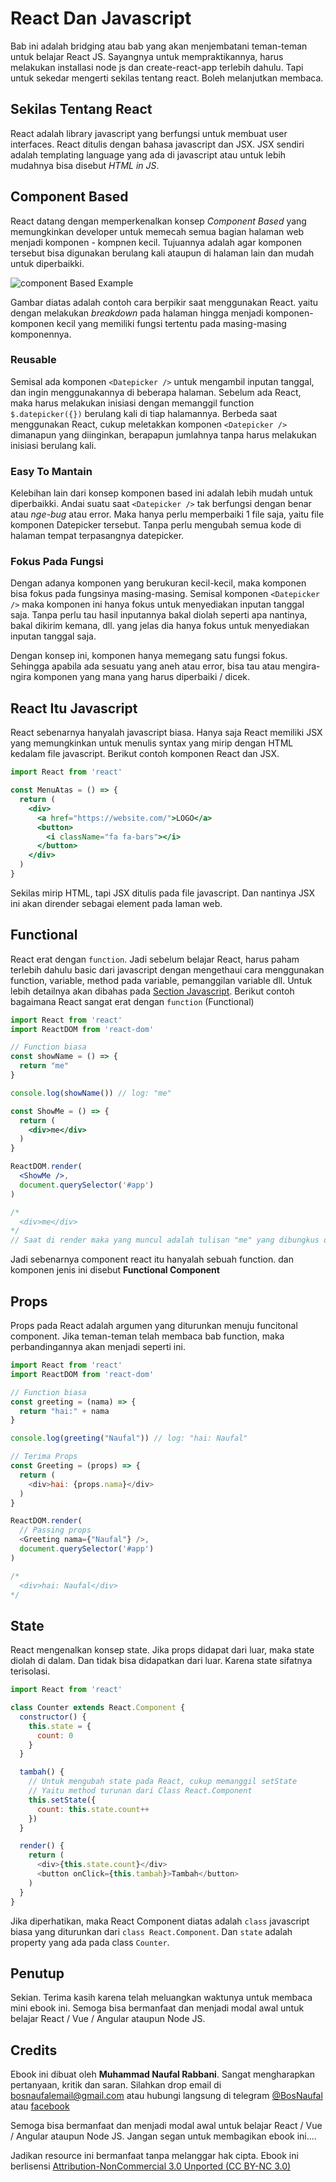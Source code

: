 # React Dan Javascript
Bab ini adalah bridging atau bab yang akan menjembatani teman-teman untuk belajar React JS. Sayangnya untuk mempraktikannya, harus melakukan installasi node js dan create-react-app terlebih dahulu. Tapi untuk sekedar mengerti sekilas tentang react. Boleh melanjutkan membaca.

## Sekilas Tentang React
React adalah library javascript yang berfungsi untuk membuat user interfaces. React ditulis dengan bahasa javascript dan JSX. JSX sendiri adalah templating language yang ada di javascript atau untuk lebih mudahnya bisa disebut *HTML in JS*.

## Component Based
React datang dengan memperkenalkan konsep *Component Based* yang memungkinkan developer untuk memecah semua bagian halaman web menjadi komponen - kompnen kecil. Tujuannya adalah agar komponen tersebut bisa digunakan berulang kali ataupun di halaman lain dan mudah untuk diperbaikki.

![component Based Example](./images/component-based.png)

Gambar diatas adalah contoh cara berpikir saat menggunakan React. yaitu dengan melakukan *breakdown* pada halaman hingga menjadi komponen-komponen kecil yang memiliki fungsi tertentu pada masing-masing komponennya. 

### Reusable
Semisal ada komponen `<Datepicker />` untuk mengambil inputan tanggal, dan  ingin menggunakannya di beberapa halaman. Sebelum ada React, maka harus melakukan inisiasi dengan memanggil function `$.datepicker({})` berulang kali di tiap halamannya. Berbeda saat menggunakan React, cukup meletakkan komponen `<Datepicker />` dimanapun yang diinginkan, berapapun jumlahnya tanpa harus melakukan inisiasi berulang kali.

### Easy To Mantain
Kelebihan lain dari konsep komponen based ini adalah lebih mudah untuk diperbaikki. Andai suatu saat `<Datepicker />` tak berfungsi dengan benar atau *nge-bug* atau error. Maka hanya perlu memperbaiki 1 file saja, yaitu file komponen Datepicker tersebut. Tanpa perlu mengubah semua kode di halaman tempat terpasangnya datepicker.

### Fokus Pada Fungsi
Dengan adanya komponen yang berukuran kecil-kecil, maka komponen bisa fokus pada fungsinya masing-masing. Semisal komponen `<Datepicker />` maka komponen ini hanya fokus untuk menyediakan inputan tanggal saja. Tanpa perlu tau hasil inputannya bakal diolah seperti apa nantinya, bakal dikirim kemana, dll. yang jelas dia hanya fokus untuk menyediakan inputan tanggal saja.

Dengan konsep ini, komponen hanya memegang satu fungsi fokus. Sehingga apabila ada sesuatu yang aneh atau error, bisa tau atau mengira-ngira komponen yang mana yang harus diperbaiki / dicek.


## React Itu Javascript
React sebenarnya hanyalah javascript biasa. Hanya saja React memiliki JSX yang memungkinkan untuk menulis syntax yang mirip dengan HTML kedalam file javascript. Berikut contoh komponen React dan JSX.

```jsx
import React from 'react'

const MenuAtas = () => {
  return (
    <div>
      <a href="https://website.com/">LOGO</a>
      <button>
        <i className="fa fa-bars"></i>
      </button>
    </div>
  )
}
```

Sekilas mirip HTML, tapi JSX ditulis pada file javascript. Dan nantinya JSX ini akan dirender sebagai element pada laman web.


## Functional
React erat dengan `function`. Jadi sebelum belajar React, harus paham terlebih dahulu basic dari javascript dengan mengethaui cara menggunakan function, variable, method pada variable, pemanggilan variable dll. Untuk lebih detailnya akan dibahas pada [Section Javascript](hello.md). Berikut contoh bagaimana React sangat erat dengan `function` (Functional)

```jsx
import React from 'react'
import ReactDOM from 'react-dom'

// Function biasa
const showName = () => {
  return "me"
}

console.log(showName()) // log: "me"

const ShowMe = () => {
  return (
    <div>me</div>
  )
}

ReactDOM.render(
  <ShowMe />, 
  document.querySelector('#app')
)

/*
  <div>me</div>
*/
// Saat di render maka yang muncul adalah tulisan "me" yang dibungkus oleh elemen div
```

Jadi sebenarnya component react itu hanyalah sebuah function. dan komponen jenis ini disebut **Functional Component** 


## Props
Props pada React adalah argumen yang diturunkan menuju funcitonal component. Jika teman-teman telah membaca bab function, maka perbandingannya akan menjadi seperti ini.

```javascript
import React from 'react'
import ReactDOM from 'react-dom'

// Function biasa
const greeting = (nama) => {
  return "hai:" + nama
}

console.log(greeting("Naufal")) // log: "hai: Naufal"

// Terima Props
const Greeting = (props) => {
  return (
    <div>hai: {props.nama}</div>
  )
}

ReactDOM.render(
  // Passing props
  <Greeting nama={"Naufal"} />, 
  document.querySelector('#app')
)

/*
  <div>hai: Naufal</div>
*/
```

## State
React mengenalkan konsep state. Jika props didapat dari luar, maka state diolah di dalam. Dan tidak bisa didapatkan dari luar. Karena state sifatnya terisolasi.


```javascript
import React from 'react'

class Counter extends React.Component {
  constructor() {
    this.state = {
      count: 0
    }
  }

  tambah() {
    // Untuk mengubah state pada React, cukup memanggil setState
    // Yaitu method turunan dari Class React.Component
    this.setState({ 
      count: this.state.count++ 
    })
  }

  render() {
    return (
      <div>{this.state.count}</div>
      <button onClick={this.tambah}>Tambah</button>
    )
  }
}
```

Jika diperhatikan, maka React Component diatas adalah `class` javascript biasa yang diturunkan dari `class React.Component`. Dan `state` adalah property yang ada pada class `Counter`.


## Penutup

Sekian. Terima kasih karena telah meluangkan waktunya untuk membaca mini ebook ini. Semoga bisa bermanfaat dan menjadi modal awal untuk belajar React / Vue / Angular ataupun Node JS. 



## Credits

Ebook ini dibuat oleh **Muhammad Naufal Rabbani**. Sangat mengharapkan  pertanyaan, kritik dan saran. Silahkan drop email di [bosnaufalemail@gmail.com](mailto:bosnaufalemail@gmail.com) atau hubungi langsung di telegram [@BosNaufal](https://t.me/BosNaufal) atau [facebook](https://facebook.com/BosNaufalAccount)

Semoga bisa bermanfaat dan menjadi modal awal untuk belajar React / Vue / Angular ataupun Node JS. Jangan segan untuk membagikan ebook ini....

Jadikan resource ini bermanfaat tanpa melanggar hak cipta. Ebook ini berlisensi [Attribution-NonCommercial 3.0 Unported (CC BY-NC 3.0)](https://creativecommons.org/licenses/by-nc/3.0/)

